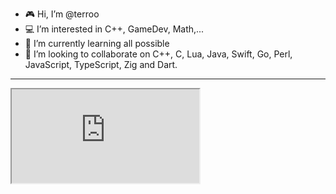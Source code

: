 - 🎮 Hi, I’m @terroo
- 💻 I’m interested in C++, GameDev, Math,...
- 🎥 I’m currently learning all possible
- 🍿 I’m looking to collaborate on C++, C, Lua, Java, Swift, Go, Perl, JavaScript, TypeScript, Zig and Dart.

---

<iframe src="https://github-stats-alpha.vercel.app/api?username=terroo&chart=activity&theme=default" title="terroo profile"></iframe>


<!--![SVG Animated](https://github.com/terroo/terroo/blob/main/profile-3d-contrib/profile-night-rainbow.svg)-->

